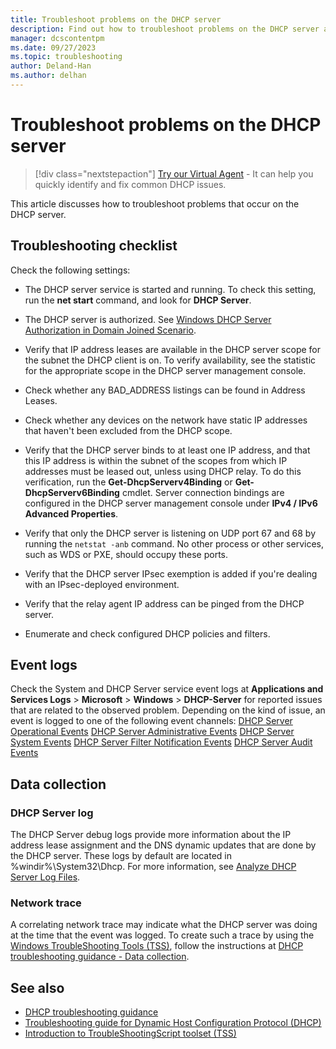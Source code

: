 ```yaml
---
title: Troubleshoot problems on the DHCP server
description: Find out how to troubleshoot problems on the DHCP server and collect data.
manager: dcscontentpm
ms.date: 09/27/2023
ms.topic: troubleshooting
author: Deland-Han
ms.author: delhan
---
```

# Troubleshoot problems on the DHCP server

> [!div class="nextstepaction"]
> <a href="https://vsa.services.microsoft.com/v1.0/?partnerId=7d74cf73-5217-4008-833f-87a1a278f2cb&flowId=DMC&initialQuery=31806271" target='_blank'>Try our Virtual Agent</a> - It can help you quickly identify and fix common DHCP issues.

This article discusses how to troubleshoot problems that occur on the DHCP server.

## Troubleshooting checklist

Check the following settings:

  - The DHCP server service is started and running. To check this setting, run the **net start** command, and look for **DHCP Server**.

  - The DHCP server is authorized. See [Windows DHCP Server Authorization in Domain Joined Scenario](/openspecs/windows_protocols/ms-dhcpe/56f8870b-a7c1-4db1-8a86-f69079fe5077).

  - Verify that IP address leases are available in the DHCP server scope for the subnet the DHCP client is on. To verify availability, see the statistic for the appropriate scope in the DHCP server management console.

  - Check whether any BAD\_ADDRESS listings can be found in Address Leases.

  - Check whether any devices on the network have static IP addresses that haven't been excluded from the DHCP scope.

  - Verify that the DHCP server binds to at least one IP address, and that this IP address is within the subnet of the scopes from which IP addresses must be leased out, unless using DHCP relay. To do this verification, run the **Get-DhcpServerv4Binding** or **Get-DhcpServerv6Binding** cmdlet.  Server connection bindings are configured in the DHCP server management console under **IPv4 / IPv6 Advanced Properties**.

  - Verify that only the DHCP server is listening on UDP port 67 and 68 by running the `netstat -anb` command. No other process or other services, such as WDS or PXE, should occupy these ports.

  - Verify that the DHCP server IPsec exemption is added if you're dealing with an IPsec-deployed environment.

  - Verify that the relay agent IP address can be pinged from the DHCP server.

  - Enumerate and check configured DHCP policies and filters.

## Event logs

Check the System and DHCP Server service event logs at **Applications and Services Logs** \> **Microsoft** \> **Windows** \> **DHCP-Server** for reported issues that are related to the observed problem.
Depending on the kind of issue, an event is logged to one of the following event channels:
[DHCP Server Operational Events](/previous-versions/windows/it-pro/windows-server-2012-r2-and-2012/dn800668\(v=ws.11\))
[DHCP Server Administrative Events](/previous-versions/windows/it-pro/windows-server-2012-r2-and-2012/dn800668\(v=ws.11\))
[DHCP Server System Events](/previous-versions/windows/it-pro/windows-server-2012-r2-and-2012/dn800668\(v=ws.11\))
[DHCP Server Filter Notification Events](/previous-versions/windows/it-pro/windows-server-2012-r2-and-2012/dn800668\(v=ws.11\))
[DHCP Server Audit Events](/previous-versions/windows/it-pro/windows-server-2012-r2-and-2012/dn800668\(v=ws.11\))

## Data collection

### DHCP Server log

The DHCP Server debug logs provide more information about the IP address lease assignment and the DNS dynamic updates that are done by the DHCP server. These logs by default are located in %windir%\\System32\\Dhcp.
For more information, see [Analyze DHCP Server Log Files](/previous-versions/windows/it-pro/windows-server-2008-R2-and-2008/dd183591\(v=ws.10\)).

### Network trace

A correlating network trace may indicate what the DHCP server was doing at the time that the event was logged. To create such a trace by using the [Windows TroubleShooting Tools (TSS)](https://aka.ms/getTSS), follow the instructions at [DHCP troubleshooting guidance - Data collection](/troubleshoot/windows-server/networking/troubleshoot-dhcp-guidance#data-collection).

## See also

- [DHCP troubleshooting guidance](/troubleshoot/windows-server/networking/troubleshoot-dhcp-guidance)
- [Troubleshooting guide for Dynamic Host Configuration Protocol (DHCP)](troubleshoot-dhcp-issue.md)
- [Introduction to TroubleShootingScript toolset (TSS)](/troubleshoot/windows-client/windows-troubleshooters/introduction-to-troubleshootingscript-toolset-tss)
